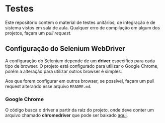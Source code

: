 # Testes

Este repositório contém o material de testes unitários, de integração e de sistema vistos em sala de aula. Qualquer erro de compilação em algum dos projetos, façam um *pull request*.

## Configuração do Selenium WebDriver

A configuração do Selenium depende de um **driver** específico para cada tipo de browser. O projeto está configurado para utilizar o Google Chrome, porém a alteração para utilizar outros browser é simples.

Aos que forem configurar em outros browser, se possível, façam um pull request alterando esse arquivo `README.md`.

### Google Chrome

O código busca o driver a partir da raiz do projeto, onde deve conter um arquivo chamado **chromedriver** que pode ser baixado [aqui](https://sites.google.com/a/chromium.org/chromedriver/downloads).

